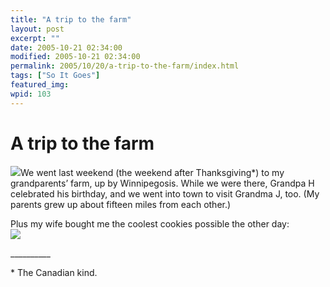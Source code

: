 ```yaml
---
title: "A trip to the farm"
layout: post
excerpt: ""
date: 2005-10-21 02:34:00
modified: 2005-10-21 02:34:00
permalink: 2005/10/20/a-trip-to-the-farm/index.html
tags: ["So It Goes"]
featured_img: 
wpid: 103
---
```


# A trip to the farm

[![](http://static.flickr.com/28/54461915_b1aa7dc46f_m.jpg)](http://www.flickr.com/photos/pj/tags/Thanksgiving)We went last weekend (the weekend after Thanksgiving\*) to my grandparents’ farm, up by Winnipegosis. While we were there, Grandpa H celebrated his birthday, and we went into town to visit Grandma J, too. (My parents grew up about fifteen miles from each other.)

Plus my wife bought me the coolest cookies possible the other day:  
![](http://static.flickr.com/30/54461708_a04415fdaa_m.jpg)

\_\_\_\_\_\_\_\_\_\_

\* The Canadian kind.
